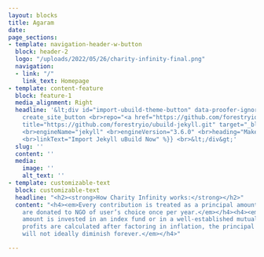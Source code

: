 ```yaml
---
layout: blocks
title: Agaram
date: 
page_sections:
- template: navigation-header-w-button
  block: header-2
  logo: "/uploads/2022/05/26/charity-infinity-final.png"
  navigation:
  - link: "/"
    link_text: Homepage
- template: content-feature
  block: feature-1
  media_alignment: Right
  headline: '&lt;div id="import-ubuild-theme-button" data-proofer-ignore&gt; <br>{{%
    create_site_button <br>repo="<a href="https://github.com/forestryio/ubuild-jekyll.git"
    title="https://github.com/forestryio/ubuild-jekyll.git" target="_blank">https://github.com/forestryio/ubuild-jekyll.git</a>"
    <br>engineName="jekyll" <br>engineVersion="3.6.0" <br>heading="Make it Your Own"
    <br>linkText="Import Jekyll uBuild Now" %}} <br>&lt;/div&gt;'
  slug: ''
  content: ''
  media:
    image: ''
    alt_text: ''
- template: customizable-text
  block: customizable-text
  headline: "<h2><strong>How Charity Infinity works:</strong></h2>"
  content: "<h4><em>Every contribution is treated as a principal amount and the profits
    are donated to NGO of user’s choice once per year.​</em></h4><h4><em>The principal
    amount is invested in an index fund or in a well-established mutual funds.​</em></h4><h4><em>Since
    profits are calculated after factoring in inflation, the principal amount value
    will not ideally diminish forever.</em></h4>"

---
```

